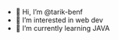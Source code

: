 - 👋 Hi, I’m @tarik-benf
- 👀 I’m interested in web dev
- 🌱 I’m currently learning JAVA

<!---
tarik-benf/tarik-benf is a ✨ special ✨ repository because its `README.md` (this file) appears on your GitHub profile.
You can click the Preview link to take a look at your changes.
--->
